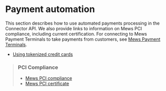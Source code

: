 # Payment automation

This section describes how to use automated payments processing in the Connector API.
We also provide links to information on Mews PCI compliance, including current certification.
For connecting to Mews Payment Terminals to take payments from customers, see [Mews Payment Terminals](../mews-terminals.md).

* [Using tokenized credit cards](using-tokenized-credit-cards.md)

> ### PCI Compliance
> * [Mews PCI compliance](https://mews.force.com/s/article/pci-compliance?language=en_US)
> * [Mews PCI certificate](https://www.mews.com/en/platform-documentation)
